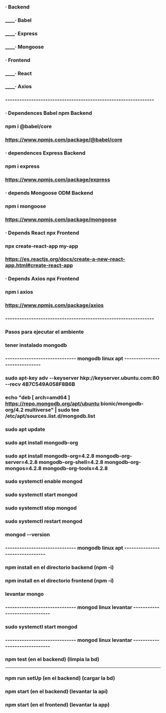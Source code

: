 ###			· Backend
###			____· Babel
###			____· Express
###			____· Mongoose

###			· Frontend
###			____· React
###			____· Axios

###			---------------------------------------------------------------
###			·	Dependences Babel 	npm 	Backend
###			npm i @babel/core
###			https://www.npmjs.com/package/@babel/core

###			·	dependences Express 		Backend
###			npm i express
###			https://www.npmjs.com/package/express

###			·	depends Mongoose ODM 		Backend
###			npm i mongoose
###			https://www.npmjs.com/package/mongoose

###			·	Depends React npx 			Frontend
###			npx create-react-app my-app
###			https://es.reactjs.org/docs/create-a-new-react-app.html#create-react-app

###			·	Depends Axios npx 			Frontend
###			npm i axios
###			https://www.npmjs.com/package/axios
###			---------------------------------------------------------------

###			Pasos para ejecutar el ambiente
### 		tener instalado mongodb

###			------------------------------		mongodb 	linux	apt 	------------------------------

###			sudo apt-key adv --keyserver hkp://keyserver.ubuntu.com:80 --recv 4B7C549A058F8B6B
###			echo "deb [ arch=amd64 ] https://repo.mongodb.org/apt/ubuntu bionic/mongodb-org/4.2 multiverse" | sudo tee /etc/apt/sources.list.d/mongodb.list

###			sudo apt update
###			sudo apt install mongodb-org

###			sudo apt install mongodb-org=4.2.8 mongodb-org-server=4.2.8 mongodb-org-shell=4.2.8 mongodb-org-mongos=4.2.8 mongodb-org-tools=4.2.8

###			sudo systemctl enable mongod
###			sudo systemctl start mongod
###			sudo systemctl stop mongod
###			sudo systemctl restart mongod

###			mongod --version

###			------------------------------		mongodb 	linux	apt 	--------------------------------

### npm install en el directorio backend	(npm -i)
### npm install en el directorio frontend	(npm -i)

### levantar mongo

###			------------------------------		mongod 	linux	levantar 	------------------------------

###			sudo systemctl start mongod

###			------------------------------		mongod 	linux	levantar 	------------------------------

### npm test (en el backend) (limpia la bd)
--------------------------
### npm run setUp (en el backend) (cargar la bd)

### npm start (en el backend) (levantar la api)

### npm start (en el frontend) (levantar la app)